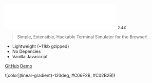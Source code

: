 ![logo](images/termly.png) <small>2.4.0</small>

<!-- # Termly.js <small>2.4.0</small> -->

> Simple, Extensible, Hackable Terminal Simulator for the Browser!

- Lightweight (~11kb gzipped)
- No Depencies
- Vanilla Javascript


[GitHub](https://github.com/Kirkhammetz/termly.js)
[Demo](#demo)

<!-- background color -->
![color](linear-gradient(-120deg, #C06F2B, #C02B2B))

